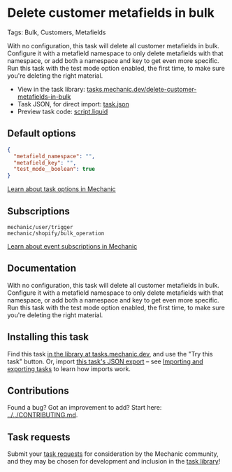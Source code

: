 # Delete customer metafields in bulk

Tags: Bulk, Customers, Metafields

With no configuration, this task will delete all customer metafields in bulk. Configure it with a metafield namespace to only delete metafields with that namespace, or add both a namespace and key to get even more specific. Run this task with the test mode option enabled, the first time, to make sure you're deleting the right material.

* View in the task library: [tasks.mechanic.dev/delete-customer-metafields-in-bulk](https://tasks.mechanic.dev/delete-customer-metafields-in-bulk)
* Task JSON, for direct import: [task.json](../../tasks/delete-customer-metafields-in-bulk.json)
* Preview task code: [script.liquid](./script.liquid)

## Default options

```json
{
  "metafield_namespace": "",
  "metafield_key": "",
  "test_mode__boolean": true
}
```

[Learn about task options in Mechanic](https://learn.mechanic.dev/core/tasks/options)

## Subscriptions

```liquid
mechanic/user/trigger
mechanic/shopify/bulk_operation
```

[Learn about event subscriptions in Mechanic](https://learn.mechanic.dev/core/tasks/subscriptions)

## Documentation

With no configuration, this task will delete all customer metafields in bulk. Configure it with a metafield namespace to only delete metafields with that namespace, or add both a namespace and key to get even more specific. Run this task with the test mode option enabled, the first time, to make sure you're deleting the right material.

## Installing this task

Find this task [in the library at tasks.mechanic.dev](https://tasks.mechanic.dev/delete-customer-metafields-in-bulk), and use the "Try this task" button. Or, import [this task's JSON export](../../tasks/delete-customer-metafields-in-bulk.json) – see [Importing and exporting tasks](https://learn.mechanic.dev/core/tasks/import-and-export) to learn how imports work.

## Contributions

Found a bug? Got an improvement to add? Start here: [../../CONTRIBUTING.md](../../CONTRIBUTING.md).

## Task requests

Submit your [task requests](https://mechanic.canny.io/task-requests) for consideration by the Mechanic community, and they may be chosen for development and inclusion in the [task library](https://tasks.mechanic.dev/)!
